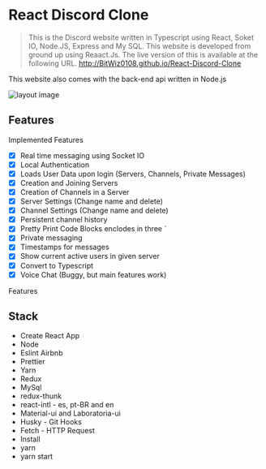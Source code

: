 # React Discord Clone

> This is the Discord website written in Typescript using React, Soket IO, Node.JS, Express and My SQL.
This website is developed from ground up using Reaact.Js.
The live version of this is available at the following URL.
        http://BitWiz0108.github.io/React-Discord-Clone

This website also comes with the  back-end api written in Node.js


![layout image](public/app.png)


## Features

Implemented Features

- [x] Real time messaging using Socket IO
- [x] Local Authentication
- [x] Loads User Data upon login (Servers, Channels, Private Messages)
- [x] Creation and Joining Servers
- [x] Creation of Channels in a Server
- [x] Server Settings (Change name and delete)
- [x] Channel Settings (Change name and delete)
- [x] Persistent channel history
- [x] Pretty Print Code Blocks enclodes in three `
- [x] Private messaging
- [x] Timestamps for messages
- [x] Show current active users in given server
- [x] Convert to Typescript
- [x] Voice Chat (Buggy, but main features work)

 Features
## Stack
- Create React App
- Node
- Eslint Airbnb
- Prettier
- Yarn
- Redux
- MySql
- redux-thunk
- react-intl - es, pt-BR and en
- Material-ui and Laboratoria-ui
- Husky - Git Hooks
- Fetch - HTTP Request
- Install
- yarn
- yarn start